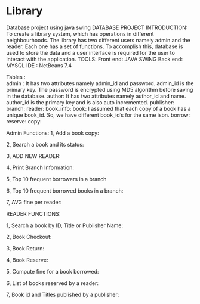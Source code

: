 Library
=======

Database project using java swing
                                                     DATABASE PROJECT
INTRODUCTION:  To create a library system, which has operations in different neighbourhoods. The library has two different users namely admin and the reader. Each one has a set of functions. To accomplish this, database is used to store the data and a user interface is required for the user to interact with the application. 
TOOLS:    Front end: JAVA SWING
          Back end: MYSQL
          IDE : NetBeans 7.4



 Tables :   
admin :   It has two attributes namely admin_id and password. admin_id is the primary key. The password is encrypted using MD5 algorithm before saving in the database. 
author: It has two attributes namely author_id and name. author_id is the primary key and is also auto incremented.
publisher: 
branch: 
reader:
book_info:
book: I assumed that each copy of a book has a unique book_id. So, we have different book_id’s for the same isbn.
borrow: 
reserve:
copy:




Admin Functions: 
1, Add a book copy: 


2, Search a book and its status: 


3, ADD NEW READER: 

4, Print Branch Information: 

5, Top 10 frequent borrowers in a branch

	
6, Top 10 frequent borrowed books in a branch:

7, AVG fine per reader:


READER FUNCTIONS: 

1, Search a book by ID, Title or Publisher Name:
 
2, Book Checkout: 

3, Book Return:  

4, Book Reserve:

5, Compute fine for a book borrowed:

6, List of books reserved by a reader: 
                                                                                                                                                                             
7, Book id and Titles published by a publisher: 
                    
